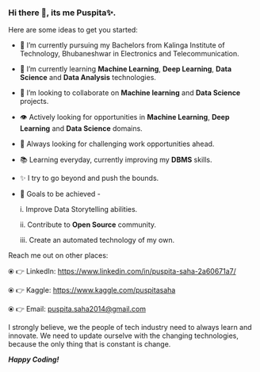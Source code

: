 ### Hi there 👋, its me Puspita✨.



Here are some ideas to get you started:

- 🔭 I’m currently pursuing my Bachelors from Kalinga Institute of Technology, Bhubaneshwar in Electronics and Telecommunication.
- 🌱 I’m currently learning **Machine Learning**, **Deep Learning**, **Data Science** and **Data Analysis** technologies.
- 🤝 I’m looking to collaborate on **Machine learning** and **Data Science** projects.
- 👁️ Actively looking for opportunities in **Machine Learning**, **Deep Learning** and **Data Science** domains.
- 🌋 Always looking for challenging work opportunities ahead.
- 📚 Learning everyday, currently improving my **DBMS** skills.
- ✨ I try to go beyond and push the bounds.
- 🎯 Goals to be achieved - 

     i. Improve Data Storytelling abilities.
     
     ii. Contribute to **Open Source** community.
     
     iii. Create an automated technology of my own.

Reach me out on other places:

⦿ 👉 LinkedIn: https://www.linkedin.com/in/puspita-saha-2a60671a7/

⦿ 👉 Kaggle:  https://www.kaggle.com/puspitasaha

⦿ 👉 Email: puspita.saha2014@gmail.com

I strongly believe, we the people of tech industry need to always learn and innovate. We need to update ourselve with the changing technologies, because the only thing that is constant is change. 

***Happy Coding!***



